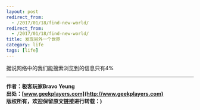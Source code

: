 ```yaml
---
layout: post
redirect_from:
  - /2017/01/18/find-new-world/
redirect_from:
  - /2017/01/18/find-new-world/
title: 发现另外一个世界
category: life 
tags: [life]
---
```


据说网络中的我们能搜索浏览到的信息只有4%


-------------

**作者：极客玩家Bravo Yeung**  
**出处：[www.geekplayers.com](http://www.geekplayers.com)**  
**版权所有，欢迎保留原文链接进行转载：)**
